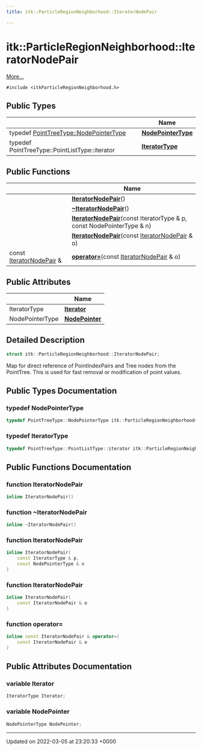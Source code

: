 ```yaml
---
title: itk::ParticleRegionNeighborhood::IteratorNodePair

---
```


# itk::ParticleRegionNeighborhood::IteratorNodePair



 [More...](#detailed-description)


`#include <itkParticleRegionNeighborhood.h>`

## Public Types

|                | Name           |
| -------------- | -------------- |
| typedef [PointTreeType::NodePointerType](../Classes/classitk_1_1PowerOfTwoPointTree.md#typedef-nodepointertype) | **[NodePointerType](../Classes/structitk_1_1ParticleRegionNeighborhood_1_1IteratorNodePair.md#typedef-nodepointertype)**  |
| typedef PointTreeType::PointListType::iterator | **[IteratorType](../Classes/structitk_1_1ParticleRegionNeighborhood_1_1IteratorNodePair.md#typedef-iteratortype)**  |

## Public Functions

|                | Name           |
| -------------- | -------------- |
| | **[IteratorNodePair](../Classes/structitk_1_1ParticleRegionNeighborhood_1_1IteratorNodePair.md#function-iteratornodepair)**() |
| | **[~IteratorNodePair](../Classes/structitk_1_1ParticleRegionNeighborhood_1_1IteratorNodePair.md#function-~iteratornodepair)**() |
| | **[IteratorNodePair](../Classes/structitk_1_1ParticleRegionNeighborhood_1_1IteratorNodePair.md#function-iteratornodepair)**(const IteratorType & p, const NodePointerType & n) |
| | **[IteratorNodePair](../Classes/structitk_1_1ParticleRegionNeighborhood_1_1IteratorNodePair.md#function-iteratornodepair)**(const [IteratorNodePair](../Classes/structitk_1_1ParticleRegionNeighborhood_1_1IteratorNodePair.md) & o) |
| const [IteratorNodePair](../Classes/structitk_1_1ParticleRegionNeighborhood_1_1IteratorNodePair.md) & | **[operator=](../Classes/structitk_1_1ParticleRegionNeighborhood_1_1IteratorNodePair.md#function-operator=)**(const [IteratorNodePair](../Classes/structitk_1_1ParticleRegionNeighborhood_1_1IteratorNodePair.md) & o) |

## Public Attributes

|                | Name           |
| -------------- | -------------- |
| IteratorType | **[Iterator](../Classes/structitk_1_1ParticleRegionNeighborhood_1_1IteratorNodePair.md#variable-iterator)**  |
| NodePointerType | **[NodePointer](../Classes/structitk_1_1ParticleRegionNeighborhood_1_1IteratorNodePair.md#variable-nodepointer)**  |

## Detailed Description

```cpp
struct itk::ParticleRegionNeighborhood::IteratorNodePair;
```


Map for direct reference of PointIndexPairs and Tree nodes from the PointTree. This is used for fast removal or modification of point values. 

## Public Types Documentation

### typedef NodePointerType

```cpp
typedef PointTreeType::NodePointerType itk::ParticleRegionNeighborhood< VDimension >::IteratorNodePair::NodePointerType;
```


### typedef IteratorType

```cpp
typedef PointTreeType::PointListType::iterator itk::ParticleRegionNeighborhood< VDimension >::IteratorNodePair::IteratorType;
```


## Public Functions Documentation

### function IteratorNodePair

```cpp
inline IteratorNodePair()
```


### function ~IteratorNodePair

```cpp
inline ~IteratorNodePair()
```


### function IteratorNodePair

```cpp
inline IteratorNodePair(
    const IteratorType & p,
    const NodePointerType & n
)
```


### function IteratorNodePair

```cpp
inline IteratorNodePair(
    const IteratorNodePair & o
)
```


### function operator=

```cpp
inline const IteratorNodePair & operator=(
    const IteratorNodePair & o
)
```


## Public Attributes Documentation

### variable Iterator

```cpp
IteratorType Iterator;
```


### variable NodePointer

```cpp
NodePointerType NodePointer;
```


-------------------------------

Updated on 2022-03-05 at 23:20:33 +0000